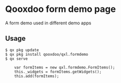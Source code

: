 # Qooxdoo form demo page

A form demo used in different demo apps


## Usage

```
$ qx pkg update
$ qx pkg install qooxdoo/qxl.formdemo
$ qx serve 
```

```
    var formItems = new qxl.formdemo.FormItems();
    this._widgets = formItems.getWidgets();
    this.add(formItems);
```
